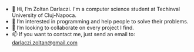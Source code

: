 - 👋 Hi, I’m Zoltan Darlaczi. I'm a computer science student at Techinval University of Cluj-Napoca.
- 👀 I’m interested in programming and help people to solve their problems.
- 💞️ I’m looking to collaborate on every project I find. 
- 📫 If you want to contact me, just send an email to: darlaczi.zoltan@gmail.com
